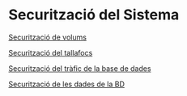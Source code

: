# Securització del Sistema

[Securització de volums](config_lvm.md) 

[Securització del tallafocs](regles_ufw.md)

[Securització del tràfic de la base de dades](xifrat_SSL.md)

[Securització de les dades de la BD](copies_de_seguretat.md)
